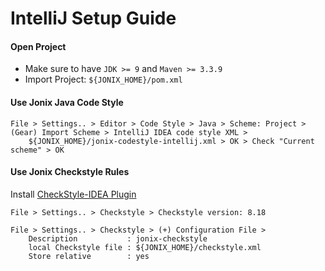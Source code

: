 # IntelliJ Setup Guide

#### Open Project

- Make sure to have `JDK >= 9` and `Maven >= 3.3.9`
- Import Project: `${JONIX_HOME}/pom.xml`

#### Use Jonix Java Code Style

    File > Settings.. > Editor > Code Style > Java > Scheme: Project > (Gear) Import Scheme > IntelliJ IDEA code style XML > 
        ${JONIX_HOME}/jonix-codestyle-intellij.xml > OK > Check "Current scheme" > OK

#### Use Jonix Checkstyle Rules

Install [CheckStyle-IDEA Plugin](https://plugins.jetbrains.com/plugin/1065-checkstyle-idea/)

    File > Settings.. > Checkstyle > Checkstyle version: 8.18

    File > Settings.. > Checkstyle > (+) Configuration File > 
        Description           : jonix-checkstyle
        local Checkstyle file : ${JONIX_HOME}/checkstyle.xml
        Store relative        : yes
